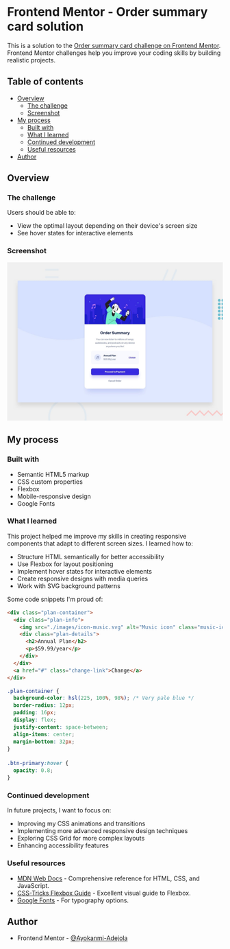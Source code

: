 # Frontend Mentor - Order summary card solution

This is a solution to the [Order summary card challenge on Frontend Mentor](https://www.frontendmentor.io/challenges/order-summary-component-QlPmajDUj). Frontend Mentor challenges help you improve your coding skills by building realistic projects.

## Table of contents

- [Overview](#overview)
  - [The challenge](#the-challenge)
  - [Screenshot](#screenshot)
- [My process](#my-process)
  - [Built with](#built-with)
  - [What I learned](#what-i-learned)
  - [Continued development](#continued-development)
  - [Useful resources](#useful-resources)
- [Author](#author)

## Overview

### The challenge

Users should be able to:

- View the optimal layout depending on their device's screen size
- See hover states for interactive elements

### Screenshot

![Desktop View](./design/desktop-preview.jpg)


## My process

### Built with

- Semantic HTML5 markup
- CSS custom properties
- Flexbox
- Mobile-responsive design
- Google Fonts

### What I learned

This project helped me improve my skills in creating responsive components that adapt to different screen sizes. I learned how to:

- Structure HTML semantically for better accessibility
- Use Flexbox for layout positioning
- Implement hover states for interactive elements
- Create responsive designs with media queries
- Work with SVG background patterns

Some code snippets I'm proud of:

```html
<div class="plan-container">
  <div class="plan-info">
    <img src="./images/icon-music.svg" alt="Music icon" class="music-icon">
    <div class="plan-details">
      <h2>Annual Plan</h2>
      <p>$59.99/year</p>
    </div>
  </div>
  <a href="#" class="change-link">Change</a>
</div>
```

```css
.plan-container {
  background-color: hsl(225, 100%, 98%); /* Very pale blue */
  border-radius: 12px;
  padding: 16px;
  display: flex;
  justify-content: space-between;
  align-items: center;
  margin-bottom: 32px;
}

.btn-primary:hover {
  opacity: 0.8;
}
```

### Continued development

In future projects, I want to focus on:

- Improving my CSS animations and transitions
- Implementing more advanced responsive design techniques
- Exploring CSS Grid for more complex layouts
- Enhancing accessibility features

### Useful resources

- [MDN Web Docs](https://developer.mozilla.org/en-US/) - Comprehensive reference for HTML, CSS, and JavaScript.
- [CSS-Tricks Flexbox Guide](https://css-tricks.com/snippets/css/a-guide-to-flexbox/) - Excellent visual guide to Flexbox.
- [Google Fonts](https://fonts.google.com/) - For typography options.

## Author

- Frontend Mentor - [@Ayokanmi-Adejola](https://www.frontendmentor.io/profile/Ayokanmi-Adejola)
